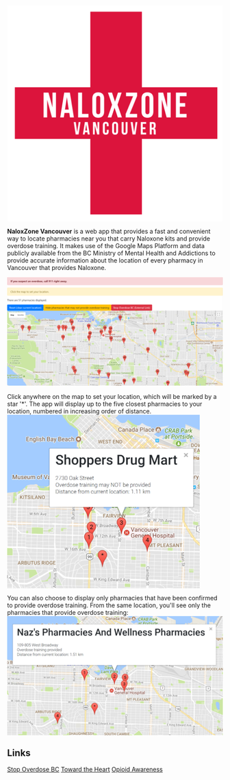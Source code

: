 <img src="https://github.com/jordanmchiu/NaloxZone/blob/master/images/Logo.png" alt="Logo" width="600" align="middle">

**NaloxZone Vancouver** is a web app that provides a fast and convenient way to locate pharmacies near you that carry
Naloxone kits and provide overdose training.  It makes use of the Google Maps Platform and data publicly available from
the BC Ministry of Mental Health and Addictions to provide accurate information about the location of every pharmacy
in Vancouver that provides Naloxone.

![Screenshot-Mainpage](https://github.com/jordanmchiu/NaloxZone/blob/master/images/Mainpage.png)

Click anywhere on the map to set your location, which will be marked by a star '*'.
The app will display up to the five closest pharmacies to your location, numbered in increasing order of distance.
<img src="https://github.com/jordanmchiu/NaloxZone/blob/master/images/Marker-notraining.png" alt="Markers without training" width="450" align="middle">


You can also choose to display only pharmacies that have been confirmed to provide overdose training.  From the
same location, you'll see only the pharmacies that provide overdose training:
<img src="https://github.com/jordanmchiu/NaloxZone/blob/master/images/Marker-withtraining.png" alt="Markers with training" width="900" align="middle">


## Links

[Stop Overdose BC](https://www.stopoverdose.gov.bc.ca/ "Stop Overdose BC")
[Toward the Heart](http://towardtheheart.com/naloxone "Find registered sites")
[Opioid Awareness](http://towardtheheart.com/opioid-od-awareness "BCCDC - Know the signs of overdose")
